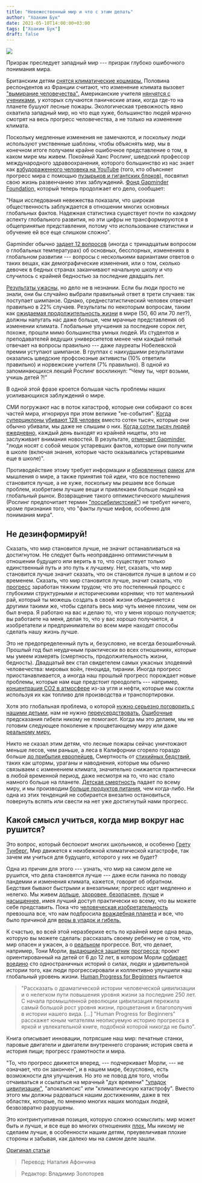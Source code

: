 ```yaml
---
title: "Невежественный мир и что с этим делать"
author: "Хоаким Бук"
date: 2021-05-10T14:00:00+03:00
tags: ["Хоаким Бук"]
draft: false
---
```

![](https://www.aier.org/wp-content/uploads/2021/04/planetb-800x508.jpg)

Призрак преследует западный мир --- призрак глубоко ошибочного понимания мира.

Британским детям [снятся климатические кошмары.](https://www.bbc.co.uk/newsround/51451737) Половина респондентов из Франции считают, что изменение климата вызовет ["вымирание человечества".](https://d25d2506sfb94s.cloudfront.net/cumulus_uploads/document/epjj0nusce/YouGov%20-%20International%20climate%20change%20survey.pdf) Американские учителя [нянчятся с учениками,](https://www.washingtonpost.com/magazine/2020/02/03/eco-anxiety-is-overwhelming-kids-wheres-line-between-education-alarmism/) у которых случаются панические атаки, когда где-то на планете бушуют лесные пожары. Экологическая тревожность явно охватила западный мир, но что еще хуже, большинство людей мрачно смотрят на весь прогресс человечества, а не только на изменение климата.

Поскольку медленные изменения не замечаются, и поскольку люди используют умственные шаблоны, чтобы объяснять мир, мы в конечном итоге получаем крайне ошибочное представление о том, в каком мире мы живем. Покойный Ханс Рослинг, шведский профессор международного здравоохранения, которого большинство из нас знает как [взбудораженного человека на YouTube](https://www.youtube.com/watch?v=hVimVzgtD6w) (того, кто объясняет прогресс мира с помощью [пузырьков и гигантских блоков),](https://www.youtube.com/watch?v=Z8t4k0Q8e8Y) посвятил свою жизнь развенчанию этих заблуждений. [Фонд Gapminder Foundation,](https://www.gapminder.org/tag/gapminder-test/) который теперь продолжает его дело, сообщает:

"Наши исследования невежества показали, что широкая общественность заблуждается в отношении многих основных глобальных фактов. Надежная статистика существует почти по каждому аспекту глобального развития, но эти цифры не трансформируются в общепринятые представления, потому что использование статистики и обучение ей  все еще слишком сложно".

Gapminder обычно [задает 12 вопросов](https://www.gapminder.org/test/) (иногда с тринадцатым вопросом о глобальных температурах) об основных, бесспорных, изменениях в глобальном развитии --- вопросы с несколькими вариантами ответов о таких вещах, как демографические изменения, или о том, сколько девочек в бедных странах заканчивают начальную школу и что случилось с крайней бедностью за последние двадцать лет.

[Результаты ужасны,](https://www.gapminder.org/studies/gms/) но дело не в незнании. Если бы люди просто не знали, они бы случайно выбрали правильный ответ в трети случаев: так поступает шимпанзе. Однако, среднестатистический человек отвечает правильно в 22% случаев. Результаты по некоторым вопросам, таким как [ожидаемая продолжительность жизни](https://www.gapminder.org/ignorance/ignorance-test/results/question-4/) в мире (50, 60 или 70 лет?), должны напугать нас даже больше, чем мрачные представления об изменении климата. Глобальные улучшения за последние сорок лет, похоже, прошли мимо большинства умных людей. Из студентов и преподавателей ведущих университетов менее чем каждый пятый отвечает на вопросы правильно --- даже лауреаты Нобелевской премии уступают шимпанзе. В группах с наихудшими результатами оказались шведские профсоюзные активисты (10% ответили правильно) и норвежские учителя (7% правильно). В одной из запоминающихся лекций Рослинг воскликнул: "Чему ты, черт возьми, учишь детей ?!"

В одной этой фразе кроется большая часть проблемы наших усиливающихся заблуждений о мире.

СМИ погружают нас в поток катастроф, которые они собирают со всех частей мира, игнорируя при этом великие "не-события". [Когда суперциклоны убивают 128 человек](https://www.humanprogress.org/natural-disasters-claim-fewer-lives/) вместо сотен тысяч, которые они обычно убивали, мы даже не слышим о них. [Когда сотни тысяч людей ежедневно,](https://www.humanprogress.org/norberg-open-the-story-of-human-progress/) каждый день выходят из крайней нищеты, это не заслуживает внимания новостей. В результате, [отмечает Gapminder,](https://www.gapminder.org/ignorance/) "люди носят с собой мешок устаревших фактов, которые они получили в школе (включая знания, которые часто оказывались устаревшими еще в школе)".

Противодействие этому требует информации и [обновленных](https://www.humanprogress.org/a-much-needed-update-to-our-outdated-worldviews/) [рамок](https://www.theatlantic.com/science/archive/2019/07/we-need-new-science-progress/594946/) для мышления о мире, а также принятия той идеи, что все постепенно становится лучше, а не хуже, поскольку мы решаем все больше проблем, изобретаем лучшие вещи и привлекаем больше людей на глобальный рынок. Возвращение такого оптимистического мышления (Рослинг предпочитает термин ["поссибилистский"](https://www.goodreads.com/quotes/9238082-people-often-call-me-an-optimist-because-i-show-them)) не требует ничего, кроме признания того, что "факты лучше мифов, особенно для понимания мира".

## Не дезинформируй!

Сказать, что мир становится лучше, не значит останавливаться на достигнутом. Не следует быть неоправданно оптимистичным в отношении будущего или верить в то, что существует только единственный путь и это путь к лучшему. Нет, сказать, что мир становится лучше значит сказать, что он становится лучше в целом и со временем. Сказать, что мир становится лучше, значит сказать, что [прогресс](https://www.theatlantic.com/science/archive/2019/07/we-need-new-science-progress/594946/) заработан тяжким трудом; что это постепенный процесс с глубокими структурными и историческими корнями; что тот маленький рай, который ты можешь создать в своей жизни объединяется с другими такими же, чтобы сделать весь мир чуть менее плохим, чем он был вчера. Я работаю на вас и делаю то, что у меня хорошо получается; вы работаете на меня, делая то, что у вас хорошо получается, а изобретатели и предприниматели во всем мире находят способы сделать нашу жизнь лучше.

Это не предопределенный путь и, безусловно, не всегда безошибочный. Прошлый год был неудачным практически во всех отношениях, которые мы умеем измерять (смертность, продолжительность жизни, бедность). Двадцатый век стал свидетелем самых ужасных злодеяний человечества: мировых войн, геноцида, тирании. Иногда прогресс приостанавливается, а иногда наш прошлый прогресс порождает новые проблемы, которые нам еще предстоит преодолеть --- например, [концентрация CO2 в атмосфере](https://ourworldindata.org/grapher/co2-concentration-long-term) из-за угля и нефти, которые мы сожгли используя их как топливо для производства и транспортировки.

Хотя это глобальная проблема, о которой [нужно серьезно поговорить с нашими детьми,](https://www.npr.org/2019/10/22/772266241/how-to-talk-to-your-kids-about-climate-change?t=1618913407974) нам не нужно [переусердствовать.](https://www.aier.org/article/climate-catastrophism-and-a-sensible-environmentalism/) [Ошибочные](https://www.amazon.co.uk/Unsettled-Climate-Science-Doesnt-Matters/dp/1950665798/ref=sr_1_1?dchild=1&keywords=unsettled%20koonin&qid=1618818578&sr=8-1) предсказания гибели никому не помогают. Когда мы это делаем, мы не готовим следующее поколение к процветающему миру или даже [реальному миру.](https://joakimbook57.medium.com/always-be-comparing-thy-numbers-e457b929c879)

Никто не сказал этим детям, что лесные пожары сейчас уничтожают меньше лесов, чем раньше, а леса в Калифорнии сгорело гораздо больше [до прибытия европейцев.](bes.com/sites/michaelshellenberger/2020/08/24/stop-blaming-climate-change-for-californias-fires-many-forests-including-the-redwoods-need-them/?sh=47c184e570b3) Смертность от [стихийных бедствий,](https://ourworldindata.org/natural-disasters) таких как штормы, ураганы и наводнения, которые мы обычно связываем с изменением климата, значительно снижается практически в любой временной период, даже несмотря на то, что нас стало намного больше на планете. [Детская смертность](https://ourworldindata.org/child-mortality) падает по всему миру, и мы производим [больше продуктов питания](https://ourworldindata.org/agricultural-production), чем когда-либо. Ни одна из этих тенденций не собирается внезапно остановиться, повернуть вспять или свести на нет уже достигнутый нами прогресс.

## Какой смысл учиться, когда мир вокруг нас рушится?

Это вопрос, который беспокоит многих школьников, и особенно [Грету Тунберг.](https://www.aier.org/article/what-greta-thunberg-forgets-about-climate-change/) Мир движется к неизбежной климатической катастрофе, так зачем им учиться для будущего, которого у них не будет?

Одна из причин для этого --- узнать, что мир на самом деле не рушится, что дела становятся лучше --- даже если паника по поводу пандемии и изменения климата, кажется, говорит об обратном. Бедствия бывают быстрыми и внезапными; прогресс идет медленно и нелегко. Мы живем [дольше](https://ourworldindata.org/much-better-awful-can-be-better), [здоровее, безопаснее,](https://quillette.com/2019/01/14/enlightenment-wars-some-reflections-on-enlightenment-now-one-year-later/) [лучше](https://press.princeton.edu/books/hardcover/9780691153544/the-great-escape) и [насыщеннее,](https://en.wikipedia.org/wiki/The_Happiness_Hypothesis) имея лучший доступ практически ко всему, что вы можете себе представить. Пока что [человеческая изобретательность](https://www.aier.org/article/matt-ridley-on-innovation/) превзошла все, что нам подбросила [враждебная планета](https://www.aier.org/article/sustainability-misses-the-point/) и все, что было причиной для [веры в упадок и гибель.](https://www.aier.org/article/to-decline-or-not-decline-western-civilizations-endless-nemesis/)

К счастью, во всей этой неразберихе есть по крайней мере одна вещь, которую вы можете сделать: рассказать своему ребенку не о том, что мир опасен и ужасен, а о [реальном](https://cospaia.se/2020-11-24/faktan-och-varlden-hans-roslings-x-factfulness-x/) прогрессе. Вот, что делает, например, Тони Морли, [выдающийся защитник](https://www.humanprogress.org/stuff-of-progress-pt-1-nitrogen/) [прогресса:](https://quillette.com/2020/12/31/an-optimistic-outlook-on-2021/) проект ориентированный на детей от 6 до 12 лет, в котором Морли [собирает воедино](https://ca.gofundme.com/f/human-progress-for-beginners-childrens-book?utm_campaign=p_cp_url&utm_medium=os&utm_source=customer) сто одностраничных историй о силах, людях и удивительной истории того, как люди прогрессировали и коллективно улучшили наш глобальный уровень жизни. [Human Progress for Beginners](https://www.tonymmorley.com/home/humanprogressforbeginners2021) пытается

> "Рассказать о драматической истории человеческой цивилизации и о нелегком пути повышения уровня жизни за последние 250 лет. С начала промышленной революции цивилизация пережила самый большой рост уровня жизни, процветания и благополучия в истории нашего вида. […] "Human Progress for Beginners" расскажет юным читателям неописуемую историю прогресса в яркой и увлекательной книге, подобной которой никогда не было".

Книга описывает инновации, потрясшие наш мир: печатные станки, паровые двигатели и двигатели внутреннего сгорания;  история света и история пищи; прогресс грамотности и мира.

"То, что прогресс движется вперед, --- подчеркивает Морли, --- не означает, что он закончен", и в нашем мире, безусловно, есть возможности для улучшения. Но это не повод для того, чтобы отчаиваться и ссылаться на мрачный "дух времени"  ["упадок цивилизации"](https://www.aier.org/article/to-decline-or-not-decline-western-civilizations-endless-nemesis/), "апокалипсис" или "климатическую катастрофу". Вместо этого мы должны радоваться нашим достижениям, даже в тех областях, которые, по мнению многих наших молодых людей, безвозвратно разрушены.

Это контринтуитивная позиция, которую сложно осмыслить: мир может быть и лучше, и все еще во многих отношениях [плох.](https://ourworldindata.org/much-better-awful-can-be-better) Мы никому не сделаем лучше, в особенности нашим детям, преувеличивая плохие стороны и забывая, как далеко мы на самом деле зашли.

[Оригинал статьи](https://www.aier.org/article/the-ignorant-world-and-what-to-do-about-it/)

> Перевод: Наталия Афончина

> Редактор: Владимир Золоторев

